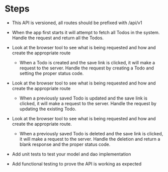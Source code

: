 # Steps

- This API is versioned, all routes should be prefixed with /api/v1
- When the app first starts it will attempt to fetch all Todos in the system. Handle the request and return all the Todos.
- Look at the browser tool to see what is being requested and how and create the appropriate route
  - When a Todo is created and the save link is clicked, it will make a request to the server. Handle the request by creating a Todo and setting the proper status code.
- Look at the browser tool to see what is being requested and how and create the appropriate route
  - When a previously saved Todo is updated and the save link is clicked, it will make a request to the server. Handle the request by updating the existing Todo.
- Look at the browser tool to see what is being requested and how and create the appropriate route.
  - When a previously saved Todo is deleted and the save link is clicked, it will make a request to the server. Handle the deletion and return a blank response and the proper status code.

- Add unit tests to test your model and dao implementation
- Add functional testing to prove the API is working as expected
